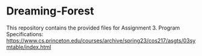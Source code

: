 # Dreaming-Forest

This repository contains the provided files for Assignment 3.
Program Specifications: https://www.cs.princeton.edu/courses/archive/spring23/cos217/asgts/03symtable/index.html
